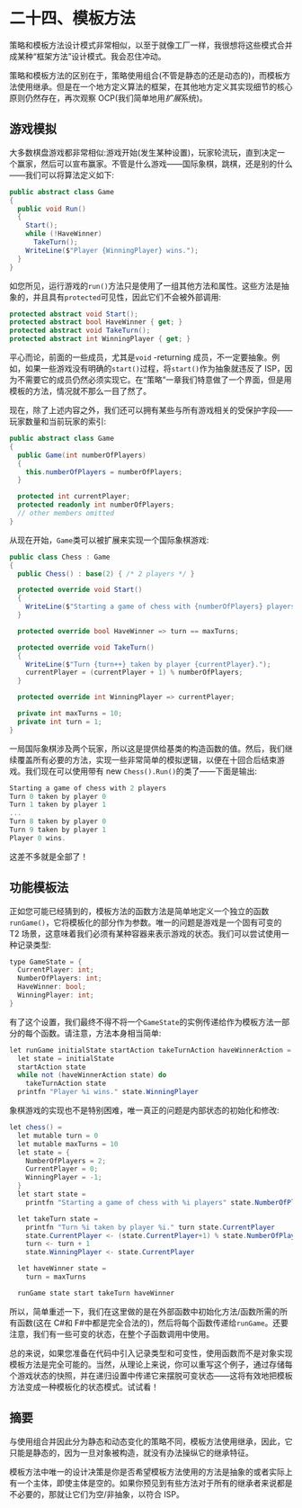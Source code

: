 # 二十四、模板方法

策略和模板方法设计模式非常相似，以至于就像工厂一样，我很想将这些模式合并成某种“框架方法”设计模式。我会忍住冲动。

策略和模板方法的区别在于，策略使用组合(不管是静态的还是动态的)，而模板方法使用继承。但是在一个地方定义算法的框架，在其他地方定义其实现细节的核心原则仍然存在，再次观察 OCP(我们简单地用*扩展*系统)。

## 游戏模拟

大多数棋盘游戏都非常相似:游戏开始(发生某种设置)，玩家轮流玩，直到决定一个赢家，然后可以宣布赢家。不管是什么游戏——国际象棋，跳棋，还是别的什么——我们可以将算法定义如下:

```cs
public abstract class Game
{
  public void Run()
  {
    Start();
    while (!HaveWinner)
      TakeTurn();
    WriteLine($"Player {WinningPlayer} wins.");
  }
}

```

如您所见，运行游戏的`run()`方法只是使用了一组其他方法和属性。这些方法是抽象的，并且具有`protected`可见性，因此它们不会被外部调用:

```cs
protected abstract void Start();
protected abstract bool HaveWinner { get; }
protected abstract void TakeTurn();
protected abstract int WinningPlayer { get; }

```

平心而论，前面的一些成员，尤其是`void` -returning 成员，不一定要抽象。例如，如果一些游戏没有明确的`start()`过程，将`start()`作为抽象就违反了 ISP，因为不需要它的成员仍然必须实现它。在“策略”一章我们特意做了一个界面，但是用模板的方法，情况就不那么一目了然了。

现在，除了上述内容之外，我们还可以拥有某些与所有游戏相关的受保护字段——玩家数量和当前玩家的索引:

```cs
public abstract class Game
{
  public Game(int numberOfPlayers)
  {
    this.numberOfPlayers = numberOfPlayers;
  }

  protected int currentPlayer;
  protected readonly int numberOfPlayers;
  // other members omitted
}

```

从现在开始，`Game`类可以被扩展来实现一个国际象棋游戏:

```cs
public class Chess : Game
{
  public Chess() : base(2) { /* 2 players */ }

  protected override void Start()
  {
    WriteLine($"Starting a game of chess with {numberOfPlayers} players.");
  }

  protected override bool HaveWinner => turn == maxTurns;

  protected override void TakeTurn()
  {
    WriteLine($"Turn {turn++} taken by player {currentPlayer}.");
    currentPlayer = (currentPlayer + 1) % numberOfPlayers;
  }

  protected override int WinningPlayer => currentPlayer;

  private int maxTurns = 10;
  private int turn = 1;
}

```

一局国际象棋涉及两个玩家，所以这是提供给基类的构造函数的值。然后，我们继续覆盖所有必要的方法，实现一些非常简单的模拟逻辑，以便在十回合后结束游戏。我们现在可以使用带有 new `Chess().Run()`的类了——下面是输出:

```cs
Starting a game of chess with 2 players
Turn 0 taken by player 0
Turn 1 taken by player 1
...
Turn 8 taken by player 0
Turn 9 taken by player 1
Player 0 wins.

```

这差不多就是全部了！

## 功能模板法

正如您可能已经猜到的，模板方法的函数方法是简单地定义一个独立的函数`runGame()`，它将模板化的部分作为参数。唯一的问题是游戏是一个固有可变的 T2 场景，这意味着我们必须有某种容器来表示游戏的状态。我们可以尝试使用一种记录类型:

```cs
type GameState = {
  CurrentPlayer: int;
  NumberOfPlayers: int;
  HaveWinner: bool;
  WinningPlayer: int;
}

```

有了这个设置，我们最终不得不将一个`GameState`的实例传递给作为模板方法一部分的每个函数。请注意，方法本身相当简单:

```cs
let runGame initialState startAction takeTurnAction haveWinnerAction =
  let state = initialState
  startAction state
  while not (haveWinnerAction state) do
    takeTurnAction state
  printfn "Player %i wins." state.WinningPlayer

```

象棋游戏的实现也不是特别困难，唯一真正的问题是内部状态的初始化和修改:

```cs
let chess() =
  let mutable turn = 0
  let mutable maxTurns = 10
  let state = {
    NumberOfPlayers = 2;
    CurrentPlayer = 0;
    WinningPlayer = -1;
  }
  let start state =
    printfn "Starting a game of chess with %i players" state.NumberOfPlayers

  let takeTurn state =
    printfn "Turn %i taken by player %i." turn state.CurrentPlayer
    state.CurrentPlayer <- (state.CurrentPlayer+1) % state.NumberOfPlayers
    turn <- turn + 1
    state.WinningPlayer <- state.CurrentPlayer

  let haveWinner state =
    turn = maxTurns

  runGame state start takeTurn haveWinner

```

所以，简单重述一下，我们在这里做的是在外部函数中初始化方法/函数所需的所有函数(这在 C#和 F#中都是完全合法的)，然后将每个函数传递给`runGame`。还要注意，我们有一些可变的状态，在整个子函数调用中使用。

总的来说，如果您准备在代码中引入记录类型和可变性，使用函数而不是对象实现模板方法是完全可能的。当然，从理论上来说，你可以重写这个例子，通过存储每个游戏状态的快照，并在递归设置中传递它来摆脱可变状态——这将有效地把模板方法变成一种模板化的状态模式。试试看！

## 摘要

与使用组合并因此分为静态和动态变化的策略不同，模板方法使用继承，因此，它只能是静态的，因为一旦对象被构造，就没有办法操纵它的继承特征。

模板方法中唯一的设计决策是你是否希望模板方法使用的方法是抽象的或者实际上有一个主体，即使主体是空的。如果你预见到有些方法对于所有的继承者来说都是不必要的，那就让它们为空/非抽象，以符合 ISP。